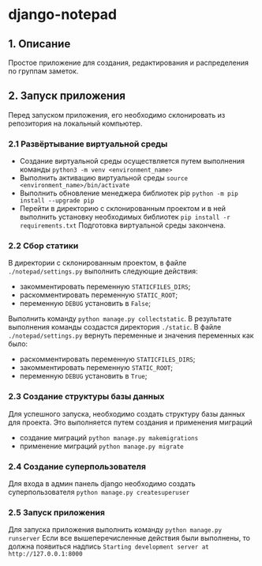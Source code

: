 # django-notepad

## 1. Описание
Простое приложение для создания, редактирования и распределения по группам заметок.
## 2. Запуск приложения
Перед запуском приложения, его необходимо склонировать из репозитория на локальный компьютер.
### 2.1 Развёртывание виртуальной среды
- Создание виртуальной среды осуществляется путем выполнения команды
  ```python3 -m venv <environment_name>```
- Выполнить активацию виртуальной среды
  ```source <environment_name>/bin/activate```
- Выполнить обновление менеджера библиотек pip
  ```python -m pip install --upgrade pip```
- Перейти в директорию с склонированным проектом и в ней выполнить установку необходимых библиотек
  ```pip install -r requirements.txt```
Подготовка виртуальной среды закончена.
### 2.2 Сбор статики
В директории с склонированным проектом, в файле ```./notepad/settings.py``` выполнить следующие действия:
 - закомментировать переменную ``STATICFILES_DIRS``;
 - раскомментировать переменную ``STATIC_ROOT``;
 - переменную ``DEBUG`` установить в ``False``;

Выполнить команду ```python manage.py collectstatic```. В результате выполнения команды создастся директория ``./static``.
В файле ```./notepad/settings.py``` вернуть переменные и значения переменных как было:
 - раскомментировать переменную ``STATICFILES_DIRS``;
 - закомментировать переменную ``STATIC_ROOT``;
 - переменную ``DEBUG`` установить в ``True``;

### 2.3 Создание структуры базы данных
Для успешного запуска, необходимо создать структуру базы данных для проекта. Это выполняется путем создания и применения миграций
 - создание миграций ``python manage.py makemigrations``
 - применение миграций ``python manage.py migrate``
### 2.4 Создание суперпользователя
Для входа в админ панель django необходимо создать суперпользователя
``python manage.py createsuperuser``
### 2.5 Запуск приложения
Для запуска приложения выполнить команду
``python manage.py runserver``
Если все вышеперечисленные действия были выполнены, то должна появиться надпись ``Starting development server at http://127.0.0.1:8000``